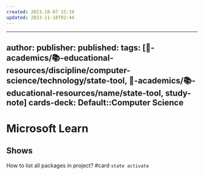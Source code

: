 ```yaml
---
created: 2023-10-07 15:19
updated: 2023-11-18T02:44
---
```


---
author: 
publisher: 
published: 
tags: [🔴-academics/📚-educational-resources/discipline/computer-science/technology/state-tool, 🔴-academics/📚-educational-resources/name/state-tool, study-note] 
cards-deck: Default::Computer Science
---

# Microsoft Learn

## Shows

How to list all packages in project? #card
`state activate`



